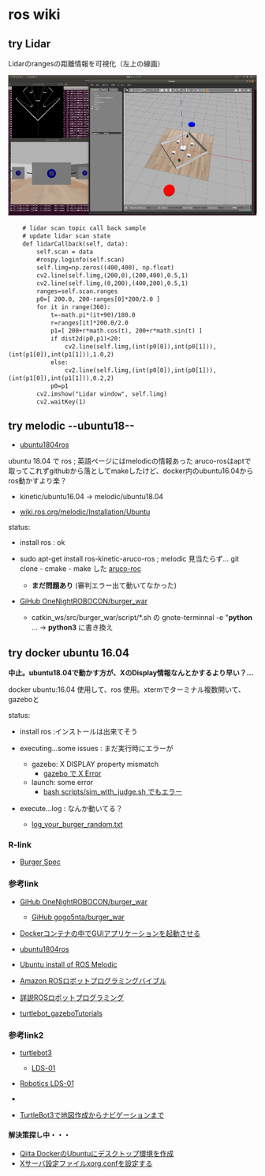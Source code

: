 # ros wiki

## try Lidar

Lidarのrangesの距離情報を可視化（左上の線画）

![](Screenshot-from-2020-02-22-17-17-46.jpg)

~~~
    # lidar scan topic call back sample
    # update lidar scan state
    def lidarCallback(self, data):
        self.scan = data
        #rospy.loginfo(self.scan)
        self.limg=np.zeros((400,400), np.float)
        cv2.line(self.limg,(200,0),(200,400),0.5,1)
        cv2.line(self.limg,(0,200),(400,200),0.5,1)
        ranges=self.scan.ranges
        p0=[ 200.0, 200-ranges[0]*200/2.0 ]
        for it in range(360):
            t=-math.pi*(it+90)/180.0
            r=ranges[it]*200.0/2.0
            p1=[ 200+r*math.cos(t), 200+r*math.sin(t) ]
            if dist2d(p0,p1)<20:
                cv2.line(self.limg,(int(p0[0]),int(p0[1])),(int(p1[0]),int(p1[1])),1.0,2)
            else:
                cv2.line(self.limg,(int(p0[0]),int(p0[1])),(int(p1[0]),int(p1[1])),0.2,2)
            p0=p1
        cv2.imshow("Lidar window", self.limg)
        cv2.waitKey(1)
~~~

## try melodic --ubuntu18--

  - [ubuntu1804ros](https://symfoware.blog.fc2.com/blog-entry-2265.html)

ubuntu 18.04 で ros ; 英語ページにはmelodicの情報あった
aruco-rosはaptで取ってこれずgithubから落としてmakeしたけど、docker内のubuntu16.04からros動かすより楽？

  - kinetic/ubuntu16.04 -> melodic/ubuntu18.04

  - [wiki.ros.org/melodic/Installation/Ubuntu](http://wiki.ros.org/melodic/Installation/Ubuntu)

status:
  - install ros : ok

  - sudo apt-get install ros-kinetic-aruco-ros ; melodic 見当たらず… git clone - cmake - make した [aruco-roc](https://github.com/pal-robotics/aruco_ros)
    - **まだ問題あり** (審判エラー出て動いてなかった)

  - [GiHub OneNightROBOCON/burger_war](https://github.com/OneNightROBOCON/burger_war/blob/master/README.md)
    - catkin_ws/src/burger_war/script/*.sh の gnote-terminnal -e "**python** ... -> **python3** に書き換え

## try docker ubuntu 16.04

**中止。ubuntu18.04で動かす方が、XのDisplay情報なんとかするより早い？...**

docker ubuntu:16.04 使用して、ros 使用。xtermでターミナル複数開いて、gazeboと

status:
  - install ros :インストールは出来てそう 

  - executing...some issues : まだ実行時にエラーが
    - gazebo:  X DISPLAY property mismatch
      - [gazebo で X Error](https://github.com/naruai/wiki/blob/master/ros/errlog_gazebo.txt)
    - launch:  some error
      - [bash scripts/sim_with_judge.sh でもエラー](https://github.com/naruai/wiki/blob/master/ros/errlog_sim_with_judge.txt)

  - execute...log : なんか動いてる？
    - [log_your_burger_random.txt](https://github.com/naruai/wiki/blob/master/ros/log_your_burger_random.txt)

### R-link

  - [Burger Spec](https://github.com/naruai/burger_war/blob/master/doc/burger_spec.pdf)
  
  
### 参考link

  - [GiHub OneNightROBOCON/burger_war](https://github.com/OneNightROBOCON/burger_war/blob/master/README.md)
    - [GiHub gogo5nta/burger_war](https://github.com/gogo5nta/burger_war/blob/master/README.md)
  - [Dockerコンテナの中でGUIアプリケーションを起動させる](https://unskilled.site/docker%E3%82%B3%E3%83%B3%E3%83%86%E3%83%8A%E3%81%AE%E4%B8%AD%E3%81%A7gui%E3%82%A2%E3%83%97%E3%83%AA%E3%82%B1%E3%83%BC%E3%82%B7%E3%83%A7%E3%83%B3%E3%82%92%E8%B5%B7%E5%8B%95%E3%81%95%E3%81%9B%E3%82%8B/)

  - [ubuntu1804ros](https://symfoware.blog.fc2.com/blog-entry-2265.html)
  - [Ubuntu install of ROS Melodic](http://wiki.ros.org/melodic/Installation/Ubuntu)

  - [Amazon ROSロボットプログラミングバイブル](https://www.amazon.co.jp/dp/4274221962/ref=cm_sw_r_cp_ep_dp_lH4KAb6JMS670)

  - [詳説ROSロボットプログラミング](https://github.com/bmagyar/rosbook_jp)

  - [turtlebot_gazeboTutorials](http://wiki.ros.org/turtlebot_gazebo/Tutorials/indigo/Make%20a%20map%20and%20navigate%20with%20it)




### 参考link2

  - [turtlebot3](http://emanual.robotis.com/docs/en/platform/turtlebot3/basic_operation/)
    - [LDS-01](http://emanual.robotis.com/docs/en/platform/turtlebot3/appendix_lds_01/)

  - [Robotics LDS-01](http://www.robotis.us/360-laser-distance-sensor-lds-01-lidar/)

  - []()

  - [TurtleBot3で地図作成からナビゲーションまで](https://proc-cpuinfo.fixstars.com/2018/11/turtlebot3-navigation/)


#### 解決策探し中・・・

  - [Qiita DockerのUbuntuにデスクトップ環境を作成](https://qiita.com/FukuharaYohei/items/a6c1e1a2ba8d1285cfa5)
  - [Xサーバ設定ファイルxorg.confを設定する](http://www.ne.jp/asahi/it/life/it/linux/linux_setting/xorg_conf.html)
   

